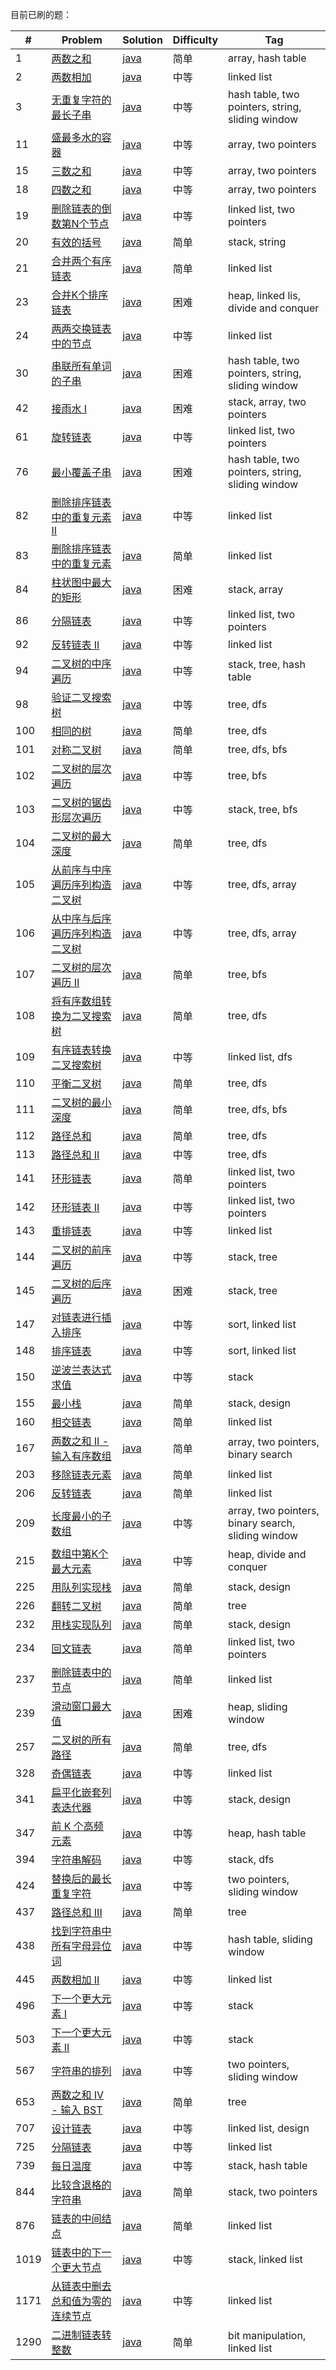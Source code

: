 
目前已刷的题：

| # | Problem | Solution | Difficulty | Tag |
|---| ----- | ---- |---------- | ---- |
|1|[两数之和](https://leetcode-cn.com/problems/two-sum)|[java](https://github.com/yankuangshi/leetcode/blob/master/src/problems/array/_1_TwoSum.java)|简单|array, hash table|
|2|[两数相加](https://leetcode-cn.com/problems/add-two-numbers)|[java](https://github.com/yankuangshi/leetcode/blob/master/src/problems/linkedlist/_2_AddTwoNum.java)|中等|linked list|
|3|[无重复字符的最长子串](https://leetcode-cn.com/problems/longest-substring-without-repeating-characters/)|[java](https://github.com/yankuangshi/leetcode/blob/master/src/problems/string/_3_LongestSubstring.java)|中等|hash table, two pointers, string, sliding window|
|11|[盛最多水的容器](https://leetcode-cn.com/problems/container-with-most-water/)|[java](https://github.com/yankuangshi/leetcode/blob/master/src/problems/array/_11_ContainerWithMostWater.java)|中等|array, two pointers|
|15|[三数之和](https://leetcode-cn.com/problems/3sum)|[java](https://github.com/yankuangshi/leetcode/blob/master/src/problems/array/_15_ThreeSum.java)|中等|array, two pointers|
|18|[四数之和](https://leetcode-cn.com/problems/4sum)|[java](https://github.com/yankuangshi/leetcode/blob/master/src/problems/array/_18_FourSum.java)|中等|array, two pointers|
|19|[删除链表的倒数第N个节点](https://leetcode-cn.com/problems/remove-nth-node-from-end-of-list)|[java](https://github.com/yankuangshi/leetcode/blob/master/src/problems/linkedlist/_19_RemoveNthFromEnd.java)|中等|linked list, two pointers|
|20|[有效的括号](https://leetcode-cn.com/problems/valid-parentheses)|[java](https://github.com/yankuangshi/leetcode/blob/master/src/problems/stack/_20_ValidParentheses.java)|简单|stack, string|
|21|[合并两个有序链表](https://leetcode-cn.com/problems/merge-two-sorted-lists)|[java](https://github.com/yankuangshi/leetcode/blob/master/src/problems/linkedlist/_21_MergeTwoLists.java)|简单|linked list|
|23|[合并K个排序链表](https://leetcode-cn.com/problems/merge-k-sorted-lists)|[java](https://github.com/yankuangshi/leetcode/blob/master/src/problems/heap/_23_MergeKLists.java)|困难|heap, linked lis, divide and conquer|
|24|[两两交换链表中的节点](https://leetcode-cn.com/problems/swap-nodes-in-pairs)|[java](https://github.com/yankuangshi/leetcode/blob/master/src/problems/linkedlist/_24_SwapPairs.java)|中等|linked list|
|30|[串联所有单词的子串](https://leetcode-cn.com/problems/substring-with-concatenation-of-all-words/)|[java](https://github.com/yankuangshi/leetcode/blob/master/src/problems/string/_30_SubstringWithConcatenation.java)|困难|hash table, two pointers, string, sliding window|
|42|[接雨水 I](https://leetcode-cn.com/problems/trapping-rain-water)|[java](https://github.com/yankuangshi/leetcode/blob/master/src/problems/stack/_42_TrappingRainWater.java)|困难|stack, array, two pointers|
|61|[旋转链表](https://leetcode-cn.com/problems/rotate-list)|[java](https://github.com/yankuangshi/leetcode/blob/master/src/problems/linkedlist/_61_RotateList.java)|中等|linked list, two pointers|
|76|[最小覆盖子串](https://leetcode-cn.com/problems/minimum-window-substring/)|[java](https://github.com/yankuangshi/leetcode/blob/master/src/problems/string/_76_MinWindowSubstring.java)|困难|hash table, two pointers, string, sliding window|
|82|[删除排序链表中的重复元素 II](https://leetcode-cn.com/problems/remove-duplicates-from-sorted-list-ii)|[java](https://github.com/yankuangshi/leetcode/blob/master/src/problems/linkedlist/_82_DeleteDuplicatesII.java)|中等|linked list|
|83|[删除排序链表中的重复元素](https://leetcode-cn.com/problems/remove-duplicates-from-sorted-list)|[java](https://github.com/yankuangshi/leetcode/blob/master/src/problems/linkedlist/_83_DeleteDuplicates.java)|简单|linked list|
|84|[柱状图中最大的矩形](https://leetcode-cn.com/problems/largest-rectangle-in-histogram)|[java](https://github.com/yankuangshi/leetcode/blob/master/src/problems/stack/_84_LargestRectangleInHistogram.java)|困难|stack, array|
|86|[分隔链表](https://leetcode-cn.com/problems/partition-list)|[java](https://github.com/yankuangshi/leetcode/blob/master/src/problems/linkedlist/_86_PartitionList.java)|中等|linked list, two pointers|
|92|[反转链表 II](https://leetcode-cn.com/problems/reverse-linked-list-ii)|[java](https://github.com/yankuangshi/leetcode/blob/master/src/problems/linkedlist/_92_ReverseLinkedListII.java)|中等|linked list|
|94|[二叉树的中序遍历](https://leetcode-cn.com/problems/binary-tree-inorder-traversal)|[java](https://github.com/yankuangshi/leetcode/blob/master/src/problems/tree/_94_BinaryTreeInorderTraversal.java)|中等|stack, tree, hash table|
|98|[验证二叉搜索树](https://leetcode-cn.com/problems/validate-binary-search-tree)|[java](https://github.com/yankuangshi/leetcode/blob/master/src/problems/tree/_98_ValidateBST.java)|中等|tree, dfs|
|100|[相同的树](https://leetcode-cn.com/problems/same-tree)|[java](https://github.com/yankuangshi/leetcode/blob/master/src/problems/tree/_100_SameTree.java)|简单|tree, dfs|
|101|[对称二叉树](https://leetcode-cn.com/problems/symmetric-tree)|[java](https://github.com/yankuangshi/leetcode/blob/master/src/problems/tree/_101_SymmetricTree.java)|简单|tree, dfs, bfs|
|102|[二叉树的层次遍历](https://leetcode-cn.com/problems/binary-tree-level-order-traversal)|[java](https://github.com/yankuangshi/leetcode/blob/master/src/problems/tree/_102_BinaryTreeLevelOrderTraversal.java)|中等|tree, bfs|
|103|[二叉树的锯齿形层次遍历](https://leetcode-cn.com/problems/binary-tree-zigzag-level-order-traversal)|[java](https://github.com/yankuangshi/leetcode/blob/master/src/problems/tree/_103_ZigzagLevelOrderTraversal.java)|中等|stack, tree, bfs|
|104|[二叉树的最大深度](https://leetcode-cn.com/problems/maximum-depth-of-binary-tree)|[java](https://github.com/yankuangshi/leetcode/blob/master/src/problems/tree/_104_MaxDepthOfBinaryTree.java)|简单|tree, dfs|
|105|[从前序与中序遍历序列构造二叉树](https://leetcode-cn.com/problems/construct-binary-tree-from-preorder-and-inorder-traversal)|[java](https://github.com/yankuangshi/leetcode/blob/master/src/problems/tree/_105_PreorderAndInorderToBT.java)|中等|tree, dfs, array|
|106|[从中序与后序遍历序列构造二叉树](https://leetcode-cn.com/problems/construct-binary-tree-from-inorder-and-postorder-traversal)|[java](https://github.com/yankuangshi/leetcode/blob/master/src/problems/tree/_106_InorderAndPostorderToBT.java)|中等|tree, dfs, array|
|107|[二叉树的层次遍历 II](https://leetcode-cn.com/problems/binary-tree-level-order-traversal-ii)|[java](https://github.com/yankuangshi/leetcode/blob/master/src/problems/tree/_107_BinaryTreeLevelOrderTraversalII.java)|简单|tree, bfs|
|108|[将有序数组转换为二叉搜索树](https://leetcode-cn.com/problems/convert-sorted-array-to-binary-search-tree)|[java](https://github.com/yankuangshi/leetcode/blob/master/src/problems/tree/_108_SortedArrayToBST.java)|简单|tree, dfs|
|109|[有序链表转换二叉搜索树](https://leetcode-cn.com/problems/convert-sorted-list-to-binary-search-tree)|[java](https://github.com/yankuangshi/leetcode/blob/master/src/problems/tree/_109_SortedListToBST.java)|中等|linked list, dfs|
|110|[平衡二叉树](https://leetcode-cn.com/problems/balanced-binary-tree)|[java](https://github.com/yankuangshi/leetcode/blob/master/src/problems/tree/_110_BalancedBinaryTree.java)|简单|tree, dfs|
|111|[二叉树的最小深度](https://leetcode-cn.com/problems/minimum-depth-of-binary-tree)|[java](https://github.com/yankuangshi/leetcode/blob/master/src/problems/tree/_111_MinDepthOfBinaryTree.java)|简单|tree, dfs, bfs|
|112|[路径总和](https://leetcode-cn.com/problems/path-sum)|[java](https://github.com/yankuangshi/leetcode/blob/master/src/problems/tree/_112_PathSum.java)|简单|tree, dfs|
|113|[路径总和 II](https://leetcode-cn.com/problems/path-sum-ii)|[java](https://github.com/yankuangshi/leetcode/blob/master/src/problems/tree/_113_PathSumII.java)|中等|tree, dfs|
|141|[环形链表](https://leetcode-cn.com/problems/linked-list-cycle)|[java](https://github.com/yankuangshi/leetcode/blob/master/src/problems/linkedlist/_141_LinkedListCycle.java)|简单|linked list, two pointers|
|142|[环形链表 II](https://leetcode-cn.com/problems/linked-list-cycle-ii)|[java](https://github.com/yankuangshi/leetcode/blob/master/src/problems/linkedlist/_142_LinkedListCycleII.java)|中等|linked list, two pointers|
|143|[重排链表](https://leetcode-cn.com/problems/reorder-list)|[java](https://github.com/yankuangshi/leetcode/blob/master/src/problems/linkedlist/_143_ReorderList.java)|中等|linked list|
|144|[二叉树的前序遍历](https://leetcode-cn.com/problems/binary-tree-preorder-traversal)|[java](https://github.com/yankuangshi/leetcode/blob/master/src/problems/tree/_144_BinaryTreePreorderTraversal.java)|中等|stack, tree|
|145|[二叉树的后序遍历](https://leetcode-cn.com/problems/binary-tree-postorder-traversal)|[java](https://github.com/yankuangshi/leetcode/blob/master/src/problems/tree/_145_BinaryTreePostorderTraversal.java)|困难|stack, tree|
|147|[对链表进行插入排序](https://leetcode-cn.com/problems/insertion-sort-list)|[java](https://github.com/yankuangshi/leetcode/blob/master/src/problems/linkedlist/_147_InsertionSortList.java)|中等|sort, linked list|
|148|[排序链表](https://leetcode-cn.com/problems/sort-list)|[java](https://github.com/yankuangshi/leetcode/blob/master/src/problems/linkedlist/_148_SortList.java)|中等|sort, linked list|
|150|[逆波兰表达式求值](https://leetcode-cn.com/problems/evaluate-reverse-polish-notation)|[java](https://github.com/yankuangshi/leetcode/blob/master/src/problems/stack/_150_EvalReversePolishNotation.java)|中等|stack|
|155|[最小栈](https://leetcode-cn.com/problems/min-stack)|[java](https://github.com/yankuangshi/leetcode/blob/master/src/problems/stack/_155_MinStack.java)|简单|stack, design|
|160|[相交链表](https://leetcode-cn.com/problems/intersection-of-two-linked-lists)|[java](https://github.com/yankuangshi/leetcode/blob/master/src/problems/linkedlist/_160_IntersectionOfTwoLinkedList.java)|简单|linked list|
|167|[两数之和 II - 输入有序数组](https://leetcode-cn.com/problems/two-sum-ii-input-array-is-sorted/)|[java](https://github.com/yankuangshi/leetcode/blob/master/src/problems/array/_167_TwoSumII.java)|简单|array, two pointers, binary search|
|203|[移除链表元素](https://leetcode-cn.com/problems/remove-linked-list-elements)|[java](https://github.com/yankuangshi/leetcode/blob/master/src/problems/linkedlist/_203_RemoveElements.java)|简单|linked list|
|206|[反转链表](https://leetcode-cn.com/problems/reverse-linked-list)|[java](https://github.com/yankuangshi/leetcode/blob/master/src/problems/linkedlist/_206_ReverseLinkedList.java)|简单|linked list|
|209|[长度最小的子数组](https://leetcode-cn.com/problems/minimum-size-subarray-sum/)|[java](https://github.com/yankuangshi/leetcode/blob/master/src/problems/array/_209_MinSizeSubArraySum.java)|中等|array, two pointers, binary search, sliding window|
|215|[数组中第K个最大元素](https://leetcode-cn.com/problems/kth-largest-element-in-an-array)|[java](https://github.com/yankuangshi/leetcode/blob/master/src/problems/heap/_215_KthLargest.java)|中等|heap, divide and conquer|
|225|[用队列实现栈](https://leetcode-cn.com/problems/implement-stack-using-queues)|[java](https://github.com/yankuangshi/leetcode/blob/master/src/problems/stack/_225_ImplementStackUsingQueue.java)|简单|stack, design|
|226|[翻转二叉树](https://leetcode-cn.com/problems/invert-binary-tree)|[java](https://github.com/yankuangshi/leetcode/blob/master/src/problems/tree/_226_InverseBinaryTree.java)|简单|tree|
|232|[用栈实现队列](https://leetcode-cn.com/problems/implement-queue-using-stacks)|[java](https://github.com/yankuangshi/leetcode/blob/master/src/problems/stack/_232_ImplementQueueUsingStack.java)|简单|stack, design|
|234|[回文链表](https://leetcode-cn.com/problems/palindrome-linked-list)|[java](https://github.com/yankuangshi/leetcode/blob/master/src/problems/linkedlist/_234_PalindromeLinkedList.java)|简单|linked list, two pointers|
|237|[删除链表中的节点](https://leetcode-cn.com/problems/delete-node-in-a-linked-list)|[java](https://github.com/yankuangshi/leetcode/blob/master/src/problems/linkedlist/_237_DeleteNodeInLinkedList.java)|简单|linked list|
|239|[滑动窗口最大值](https://leetcode-cn.com/problems/sliding-window-maximum/)|[java](https://github.com/yankuangshi/leetcode/blob/master/src/problems/heap/_239_SlidingWindowMax.java)|困难|heap, sliding window|
|257|[二叉树的所有路径](https://leetcode-cn.com/problems/binary-tree-paths)|[java](https://github.com/yankuangshi/leetcode/blob/master/src/problems/tree/_257_BinaryTreePaths.java)|简单|tree, dfs|
|328|[奇偶链表](https://leetcode-cn.com/problems/odd-even-linked-list)|[java](https://github.com/yankuangshi/leetcode/blob/master/src/problems/linkedlist/_328_OddEventList.java)|中等|linked list|
|341|[扁平化嵌套列表迭代器](https://leetcode-cn.com/problems/flatten-nested-list-iterator)|[java](https://github.com/yankuangshi/leetcode/blob/master/src/problems/stack/_341_FlattenNestedListIterator.java)|中等|stack, design|
|347|[前 K 个高频元素](https://leetcode-cn.com/problems/top-k-frequent-elements/)|[java](https://github.com/yankuangshi/leetcode/blob/master/src/problems/heap/_347_TopKFrequent.java)|中等|heap, hash table|
|394|[字符串解码](https://leetcode-cn.com/problems/decode-string)|[java](https://github.com/yankuangshi/leetcode/blob/master/src/problems/stack/_394_DecodeString.java)|中等|stack, dfs|
|424|[替换后的最长重复字符](https://leetcode-cn.com/problems/longest-repeating-character-replacement/)|[java](https://github.com/yankuangshi/leetcode/blob/master/src/problems/string/_424_CharacterReplacement.java)|中等|two pointers, sliding window|
|437|[路径总和 III](https://leetcode-cn.com/problems/path-sum-iii)|[java](https://github.com/yankuangshi/leetcode/blob/master/src/problems/tree/_437_PathSumIII.java)|简单|tree|
|438|[找到字符串中所有字母异位词](https://leetcode-cn.com/problems/find-all-anagrams-in-a-string/)|[java](https://github.com/yankuangshi/leetcode/blob/master/src/problems/string/_438_FindAnagrams.java)|中等|hash table, sliding window|
|445|[两数相加 II](https://leetcode-cn.com/problems/add-two-numbers-ii)|[java](https://github.com/yankuangshi/leetcode/blob/master/src/problems/linkedlist/_445_AddTwoNumII.java)|中等|linked list|
|496|[下一个更大元素 I](https://leetcode-cn.com/problems/next-greater-element-i)|[java](https://github.com/yankuangshi/leetcode/blob/master/src/problems/stack/_496_NextGreaterElement.java)|中等|stack|
|503|[下一个更大元素 II](https://leetcode-cn.com/problems/next-greater-element-ii)|[java](https://github.com/yankuangshi/leetcode/blob/master/src/problems/stack/_503_NextGreaterElementII.java)|中等|stack|
|567|[字符串的排列](https://leetcode-cn.com/problems/permutation-in-string/)|[java](https://github.com/yankuangshi/leetcode/blob/master/src/problems/string/_567_PermutationInString.java)|中等|two pointers, sliding window|
|653|[两数之和 IV - 输入 BST](https://leetcode-cn.com/problems/two-sum-iv-input-is-a-bst/)|[java](https://github.com/yankuangshi/leetcode/blob/master/src/problems/tree/_653_TwoSumInBST.java)|简单|tree|
|707|[设计链表](https://leetcode-cn.com/problems/design-linked-list)|[java](https://github.com/yankuangshi/leetcode/blob/master/src/problems/linkedlist/_707_DesignLinkedList.java)|中等|linked list, design|
|725|[分隔链表](https://leetcode-cn.com/problems/split-linked-list-in-parts)|[java](https://github.com/yankuangshi/leetcode/blob/master/src/problems/linkedlist/_725_SplitListToParts.java)|中等|linked list|
|739|[每日温度](https://leetcode-cn.com/problems/daily-temperatures)|[java](https://github.com/yankuangshi/leetcode/blob/master/src/problems/stack/_739_DailyTemperatures.java)|中等|stack, hash table|
|844|[比较含退格的字符串](https://leetcode-cn.com/problems/backspace-string-compare)|[java](https://github.com/yankuangshi/leetcode/blob/master/src/problems/stack/_844_BackspaceStrCompare.java)|简单|stack, two pointers|
|876|[链表的中间结点](https://leetcode-cn.com/problems/middle-of-the-linked-list)|[java](https://github.com/yankuangshi/leetcode/blob/master/src/problems/linkedlist/_876_MiddleNode.java)|简单|linked list|
|1019|[链表中的下一个更大节点](https://leetcode-cn.com/problems/next-greater-node-in-linked-list)|[java](https://github.com/yankuangshi/leetcode/blob/master/src/problems/linkedlist/_1019_NextGreaterNode.java)|中等|stack, linked list|
|1171|[从链表中删去总和值为零的连续节点](https://leetcode-cn.com/problems/remove-zero-sum-consecutive-nodes-from-linked-list)|[java](https://github.com/yankuangshi/leetcode/blob/master/src/problems/linkedlist/_1171_RemoveZeroSumSubLists.java)|中等|linked list|
|1290|[二进制链表转整数](https://leetcode-cn.com/problems/convert-binary-number-in-a-linked-list-to-integer)|[java](https://github.com/yankuangshi/leetcode/blob/master/src/problems/linkedlist/_1290_ConvertBinary2Integer.java)|简单|bit manipulation, linked list|